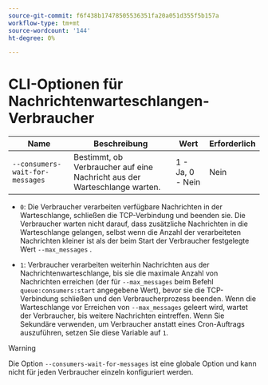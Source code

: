 ```yaml
---
source-git-commit: f6f438b17478505536351fa20a051d355f5b157a
workflow-type: tm+mt
source-wordcount: '144'
ht-degree: 0%

---
```

# CLI-Optionen für Nachrichtenwarteschlangen-Verbraucher

| Name | Beschreibung | Wert | Erforderlich |
|------|-------------|-------|----------|
| `--consumers-wait-for-messages` | Bestimmt, ob Verbraucher auf eine Nachricht aus der Warteschlange warten. | 1 - Ja, 0 - Nein | Nein |

* `0`: Die Verbraucher verarbeiten verfügbare Nachrichten in der Warteschlange, schließen die TCP-Verbindung und beenden sie. Die Verbraucher warten nicht darauf, dass zusätzliche Nachrichten in die Warteschlange gelangen, selbst wenn die Anzahl der verarbeiteten Nachrichten kleiner ist als der beim Start der Verbraucher festgelegte Wert `--max_messages` .

* `1`: Verbraucher verarbeiten weiterhin Nachrichten aus der Nachrichtenwarteschlange, bis sie die maximale Anzahl von Nachrichten erreichen (der für `--max_messages` beim Befehl `queue:consumers:start` angegebene Wert), bevor sie die TCP-Verbindung schließen und den Verbraucherprozess beenden. Wenn die Warteschlange vor Erreichen von `--max_messages` geleert wird, wartet der Verbraucher, bis weitere Nachrichten eintreffen. Wenn Sie Sekundäre verwenden, um Verbraucher anstatt eines Cron-Auftrags auszuführen, setzen Sie diese Variable auf `1`.

>[!WARNING]
>
>Die Option `--consumers-wait-for-messages` ist eine globale Option und kann nicht für jeden Verbraucher einzeln konfiguriert werden.
